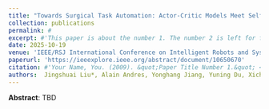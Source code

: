 ```yaml
---
title: "Towards Surgical Task Automation: Actor-Critic Models Meet Self-Supervised Imitation Learning"
collection: publications
permalink: #
excerpt: #'This paper is about the number 1. The number 2 is left for future work.'
date: 2025-10-19
venue: 'IEEE/RSJ International Conference on Intelligent Robots and Systems, IROS'
paperurl: 'https://ieeexplore.ieee.org/abstract/document/10650670'
citation: #'Your Name, You. (2009). &quot;Paper Title Number 1.&quot; <i>Journal 1</i>. 1(1).'
authors:  Jingshuai Liu*, Alain Andres, Yonghang Jiang, Yuning Du, Xichun Luo, Wenmiao Shu, Sotirios Tsaftaris
---
```

**Abstract**: TBD